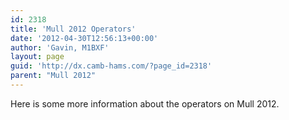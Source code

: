 ```yaml
---
id: 2318
title: 'Mull 2012 Operators'
date: '2012-04-30T12:56:13+00:00'
author: 'Gavin, M1BXF'
layout: page
guid: 'http://dx.camb-hams.com/?page_id=2318'
parent: "Mull 2012"
---
```


Here is some more information about the operators on Mull 2012.